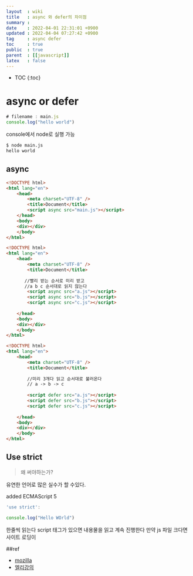 ```yaml
---
layout  : wiki
title   : async 와 defer의 차이점
summary :  
date    : 2022-04-01 22:31:01 +0900
updated : 2022-04-04 07:27:42 +0900
tag     : async defer
toc     : true
public  : true
parent  : [[javascript]]
latex   : false
---
```

* TOC
{:toc}

# async or defer 
```javascript
# filename : main.js
console.log("hello world")
```

console에서 node로 실행 가능
```bash
$ node main.js
hello world
```


## async

```html
<!DOCTYPE html>
<html lang="en">
    <head>
        <meta charset="UTF-8" />
        <title>Document</title>
        <script async src="main.js"></script>
    </head>
    <body>
    <div></div>
    </body>
</html>
```

```html
<!DOCTYPE html>
<html lang="en">
    <head>
        <meta charset="UTF-8" />
        <title>Document</title>
        
       //빨리 받는 순서로 미리 받고
       //a b c 순서대로 읽지 않는다
        <script async src="a.js"></script>
        <script async src="b.js"></script>
        <script async src="c.js"></script>
        
    </head>
    <body>
    <div></div>
    </body>
</html>
```

```html
<!DOCTYPE html>
<html lang="en">
    <head>
        <meta charset="UTF-8" />
        <title>Document</title>
        
        //미리 3개다 읽고 순서대로 불러온다
        // a -> b -> c
        
        <script defer src="a.js"></script>
        <script defer src="b.js"></script>
        <script defer src="c.js"></script>
        
    </head>
    <body>
    <div></div>
    </body>
</html>
```


## Use strict
>왜 써야하는가?

유연한 언어로 많은 실수가 할 수있다.

added ECMAScript 5


```javascript
'use strict':

console.log("Hello WOrld")

```





한줄씩 읽는다
script 태그가 있으면 내용물을 읽고 계속 진행한다
만약 js 파일 크다면 사이트 로딩이  




##ref 
* [mozilla](https://developer.mozilla.org)
* [엘리강의](https://www.youtube.com/watch?v=tJieVCgGzhs&list=PLv2d7VI9OotTVOL4QmPfvJWPJvkmv6h-2&index=2)
